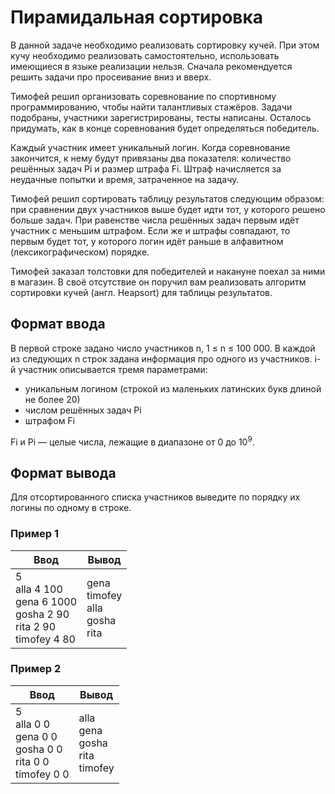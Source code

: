 # Пирамидальная сортировка

В данной задаче необходимо реализовать сортировку кучей. При этом кучу необходимо реализовать самостоятельно,
использовать имеющиеся в языке реализации нельзя. Сначала рекомендуется решить задачи про просеивание вниз и вверх.

Тимофей решил организовать соревнование по спортивному программированию, чтобы найти талантливых стажёров. Задачи
подобраны, участники зарегистрированы, тесты написаны. Осталось придумать, как в конце соревнования будет определяться
победитель.

Каждый участник имеет уникальный логин. Когда соревнование закончится, к нему будут привязаны два показателя: количество
решённых задач Pi и размер штрафа Fi. Штраф начисляется за неудачные попытки и время, затраченное на задачу.

Тимофей решил сортировать таблицу результатов следующим образом: при сравнении двух участников выше будет идти тот, у
которого решено больше задач. При равенстве числа решённых задач первым идёт участник с меньшим штрафом. Если же и
штрафы совпадают, то первым будет тот, у которого логин идёт раньше в алфавитном (лексикографическом) порядке.

Тимофей заказал толстовки для победителей и накануне поехал за ними в магазин. В своё отсутствие он поручил вам
реализовать алгоритм сортировки кучей (англ. Heapsort) для таблицы результатов.

## Формат ввода

В первой строке задано число участников n, 1 ≤ n ≤ 100 000. В каждой из следующих n строк задана информация про одного
из участников. i-й участник описывается тремя параметрами:

- уникальным логином (строкой из маленьких латинских букв длиной не более 20)
- числом решённых задач Pi
- штрафом Fi

Fi и Pi — целые числа, лежащие в диапазоне от 0 до 10<sup>9</sup>.

## Формат вывода

Для отсортированного списка участников выведите по порядку их логины по одному в строке.

### Пример 1

| Ввод                                                                           | Вывод                                        |
|--------------------------------------------------------------------------------|----------------------------------------------|
| 5<br/>alla 4 100<br/>gena 6 1000<br/>gosha 2 90<br/>rita 2 90<br/>timofey 4 80 | gena<br/>timofey<br/>alla<br/>gosha<br/>rita |

### Пример 2

| Ввод                                                                   | Вывод                                        |
|------------------------------------------------------------------------|----------------------------------------------|
| 5<br/>alla 0 0<br/>gena 0 0<br/>gosha 0 0<br/>rita 0 0<br/>timofey 0 0 | alla<br/>gena<br/>gosha<br/>rita<br/>timofey |
